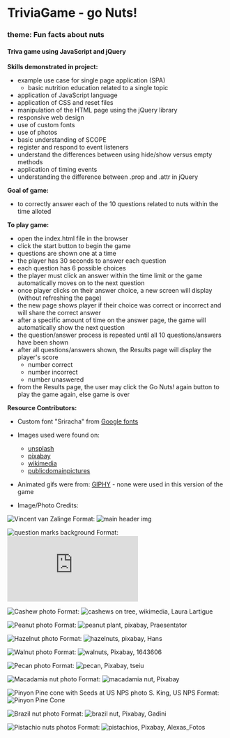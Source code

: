 # TriviaGame -  go Nuts!
### theme: Fun facts about nuts
#### Triva game using JavaScript and jQuery

**Skills demonstrated in project:**
* example use case for single page application (SPA) 
    * basic nutrition education related to a single topic 
* application of JavaScript language
* application of CSS and reset files
* manipulation of the HTML page using the jQuery library
* responsive web design
* use of custom fonts
* use of photos
* basic understanding of SCOPE 
* register and respond to event listeners
* understand the differences between using hide/show versus empty methods
* application of timing events
* understanding the difference between .prop and .attr in jQuery

    
**Goal of game:**
* to correctly answer each of the 10 questions related to nuts within the time alloted

**To play game:**
* open the index.html file in the browser
* click the start button to begin the game
* questions are shown one at a time
* the player has 30 seconds to answer each question
* each question has 6 possible choices
* the player must click an answer within the time limit or the game automatically moves on to the next question
* once player clicks on their answer choice, a new screen will display (without refreshing the page)
* the new page shows player if their choice was correct or incorrect and will share the correct answer
* after a specific amount of time on the answer page, the game will automatically show the next question
* the question/answer process is repeated until all 10 questions/answers have been shown
* after all questions/answers shown, the Results page will display the player's score
    * number correct
    * number incorrect
    * number unaswered
* from the Results page, the user may click the Go Nuts! again button to play the game again, else game is over

**Resource Contributors:**
* Custom font "Sriracha" from [Google fonts](https://fonts.google.com/)
* Images used were found on:
  * [unsplash](https://unsplash.com/)
  * [pixabay](https://pixabay.com)
  * [wikimedia](https://commons.wikimedia.org)
  * [publicdomainpictures](https://www.publicdomainpictures.net)

* Animated gifs were from: [GIPHY](https://giphy.com/) - none were used in this version of the game

* Image/Photo Credits:

![Vincent van Zalinge](/assets/images/vincent-van-zalinge-438227-unsplash.jpg)
Format: ![main header img](https://unsplash.com/photos/rYZHmeH4dvQ?utm_source=unsplash&utm_medium=referral&utm_content=creditCopyText)


![question marks background](/assets/images/question-marks-background.jpg)
Format: ![background img](https://www.publicdomainpictures.net/en/view-image.php?image=83967&picture=question-marks-background)

 ![Cashew photo](/assets/images/cashew_edt.jpg)
 Format: ![cashews on tree, wikimedia, Laura Lartigue](https://commons.wikimedia.org/wiki/File:Gui1_cashewfruit2.jpg)

 ![Peanut photo](/assets/images/peanut2_edt.jpg)
 Format: ![peanut plant, pixabay, Praesentator](https://pixabay.com/en/peanuts-nicaragua-field-2259271/)


 ![Hazelnut photo](/assets/images/hazelnuts2_edt.jpg)
 Format: ![hazelnuts, pixabay, Hans](https://pixabay.com/en/hazelnuts-brown-nuts-nut-73940/)


 ![Walnut photo](/assets/images/walnut_edt.jpg)
 Format: ![walnuts, Pixabay, 1643606](https://pixabay.com/en/walnuts-nuts-brown-close-up-2312506/)


 ![Pecan photo](/assets/images/pecan_edt.jpg)
 Format: ![pecan, Pixabay, tseiu](https://pixabay.com/en/pecans-nut-seeds-cracked-open-1214713/)


 ![Macadamia nut photo](/assets/images/macadamia_edt.jpg)
 Format: ![macadamia nut, Pixabay](https://pixabay.com/en/macadamiaNut-317816/)

 ![Pinyon Pine cone with Seeds at US NPS photo S. King, US NPS](/assets/images/pinyonPineCone_edt.jpg)
Format: ![Pinyon Pine Cone](https://commons.wikimedia.org/wiki/File:Pinus_edulis_cone_NPS.jpg)

 ![Brazil nut photo](/assets/images/brazilnut_edt.jpg)
 Format: ![brazil nut, Pixabay, Gadini](https://pixabay.com/en/brazil-nut-brazil-nuts-acre-638972/)


 ![Pistachio nuts photos](/assets/images/pistachiosWide_edt.jpg) 
 Format: ![pistachios, Pixabay, Alexas_Fotos](https://pixabay.com/en/pistachios-eat-delicious-snack-3223504/)   



